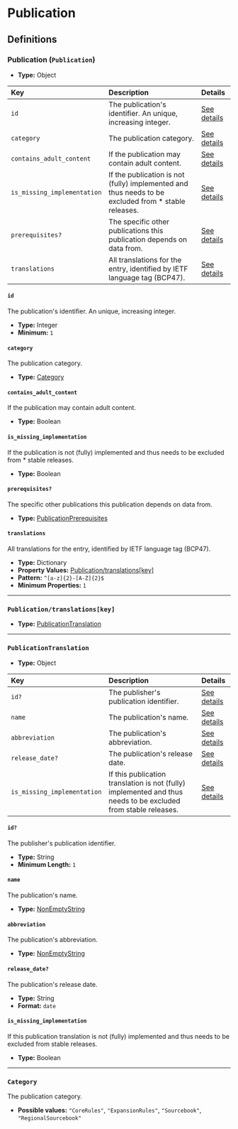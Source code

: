 # Publication

## Definitions

### <a name="Publication"></a> Publication (`Publication`)

- **Type:** Object

Key | Description | Details
:-- | :-- | :--
`id` | The publication's identifier. An unique, increasing integer. | <a href="#Publication/id">See details</a>
`category` | The publication category. | <a href="#Publication/category">See details</a>
`contains_adult_content` | If the publication may contain adult content. | <a href="#Publication/contains_adult_content">See details</a>
`is_missing_implementation` | If the publication is not (fully) implemented and thus needs to be excluded from * stable releases. | <a href="#Publication/is_missing_implementation">See details</a>
`prerequisites?` | The specific other publications this publication depends on data from. | <a href="#Publication/prerequisites">See details</a>
`translations` | All translations for the entry, identified by IETF language tag (BCP47). | <a href="#Publication/translations">See details</a>

#### <a name="Publication/id"></a> `id`

The publication's identifier. An unique, increasing integer.

- **Type:** Integer
- **Minimum:** `1`

#### <a name="Publication/category"></a> `category`

The publication category.

- **Type:** <a href="#Category">Category</a>

#### <a name="Publication/contains_adult_content"></a> `contains_adult_content`

If the publication may contain adult content.

- **Type:** Boolean

#### <a name="Publication/is_missing_implementation"></a> `is_missing_implementation`

If the publication is not (fully) implemented and thus needs to be excluded
from * stable releases.

- **Type:** Boolean

#### <a name="Publication/prerequisites"></a> `prerequisites?`

The specific other publications this publication depends on data from.

- **Type:** <a href="../_Prerequisite.md#PublicationPrerequisites">PublicationPrerequisites</a>

#### <a name="Publication/translations"></a> `translations`

All translations for the entry, identified by IETF language tag (BCP47).

- **Type:** Dictionary
- **Property Values:** <a href="#Publication/translations[key]">Publication/translations[key]</a>
- **Pattern:** `^[a-z]{2}-[A-Z]{2}$`
- **Minimum Properties:** `1`

---

### <a name="Publication/translations[key]"></a> `Publication/translations[key]`

- **Type:** <a href="#PublicationTranslation">PublicationTranslation</a>

---

### <a name="PublicationTranslation"></a> `PublicationTranslation`

- **Type:** Object

Key | Description | Details
:-- | :-- | :--
`id?` | The publisher's publication identifier. | <a href="#PublicationTranslation/id">See details</a>
`name` | The publication's name. | <a href="#PublicationTranslation/name">See details</a>
`abbreviation` | The publication's abbreviation. | <a href="#PublicationTranslation/abbreviation">See details</a>
`release_date?` | The publication's release date. | <a href="#PublicationTranslation/release_date">See details</a>
`is_missing_implementation` | If this publication translation is not (fully) implemented and thus needs to be excluded from stable releases. | <a href="#PublicationTranslation/is_missing_implementation">See details</a>

#### <a name="PublicationTranslation/id"></a> `id?`

The publisher's publication identifier.

- **Type:** String
- **Minimum Length:** `1`

#### <a name="PublicationTranslation/name"></a> `name`

The publication's name.

- **Type:** <a href="../_NonEmptyString.md#NonEmptyString">NonEmptyString</a>

#### <a name="PublicationTranslation/abbreviation"></a> `abbreviation`

The publication's abbreviation.

- **Type:** <a href="../_NonEmptyString.md#NonEmptyString">NonEmptyString</a>

#### <a name="PublicationTranslation/release_date"></a> `release_date?`

The publication's release date.

- **Type:** String
- **Format:** `date`

#### <a name="PublicationTranslation/is_missing_implementation"></a> `is_missing_implementation`

If this publication translation is not (fully) implemented and thus needs
to be excluded from stable releases.

- **Type:** Boolean

---

### <a name="Category"></a> `Category`

The publication category.

- **Possible values:** `"CoreRules"`, `"ExpansionRules"`, `"Sourcebook"`, `"RegionalSourcebook"`
